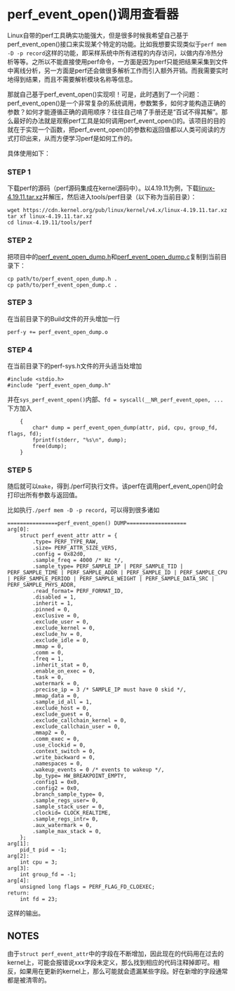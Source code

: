 # perf_event_open()调用查看器

Linux自带的perf工具确实功能强大，但是很多时候我希望自己基于perf_event_open()接口来实现某个特定的功能。比如我想要实现类似于`perf mem -D -p record`这样的功能，即采样系统中所有进程的内存访问，以做内存冷热分析等等。之所以不能直接使用perf命令，一方面是因为perf只能把结果采集到文件中离线分析，另一方面是perf还会做很多解析工作而引入额外开销。而我需要实时地得到结果，而且不需要解析模块名称等信息。

那就自己基于perf_event_open()实现呗！可是，此时遇到了一个问题：perf_event_open()是一个非常复杂的系统调用，参数繁多，如何才能构造正确的参数？如何才能遵循正确的调用顺序？往往自己啃了手册还是“百试不得其解”。那么最好的办法就是观察perf工具是如何调用perf_event_open()的。该项目的目的就在于实现一个函数，把perf_event_open()的参数和返回值都以人类可阅读的方式打印出来，从而方便学习perf是如何工作的。

具体使用如下：

### STEP 1
下载perf的源码（perf源码集成在kernel源码中）。以4.19.11为例，下载[linux-4.19.11.tar.xz](https://cdn.kernel.org/pub/linux/kernel/v4.x/linux-4.19.11.tar.xz)并解压，然后进入tools/perf目录（以下称为当前目录）：
```
wget https://cdn.kernel.org/pub/linux/kernel/v4.x/linux-4.19.11.tar.xz
tar xf linux-4.19.11.tar.xz
cd linux-4.19.11/tools/perf
```

### STEP 2
把项目中的[perf_event_open_dump.h](./perf_event_open_dump.h)和[perf_event_open_dump.c](./perf_event_open_dump.c)复制到当前目录下：
```
cp path/to/perf_event_open_dump.h .
cp path/to/perf_event_open_dump.c .
```

### STEP 3
在当前目录下的Build文件的开头增加一行
```
perf-y += perf_event_open_dump.o
```

### STEP 4
在当前目录下的perf-sys.h文件的开头适当处增加
```
#include <stdio.h>
#include "perf_event_open_dump.h"
```
并在`sys_perf_event_open()`内部、`fd = syscall(__NR_perf_event_open, ...`下方加入
```
    {
        char* dump = perf_event_open_dump(attr, pid, cpu, group_fd, flags, fd);
        fprintf(stderr, "%s\n", dump);
        free(dump);
    }
```

### STEP 5
随后就可以`make`，得到./perf可执行文件。该perf在调用perf_event_open()时会打印出所有参数与返回值。

比如执行`./perf mem -D -p record`，可以得到很多诸如
```
================perf_event_open() DUMP===================
arg[0]:
    struct perf_event_attr attr = {
        .type= PERF_TYPE_RAW,
        .size= PERF_ATTR_SIZE_VER5,
        .config = 0x82d0,
        .sample_freq = 4000 /* Hz */,
        .sample_type= PERF_SAMPLE_IP | PERF_SAMPLE_TID | PERF_SAMPLE_TIME | PERF_SAMPLE_ADDR | PERF_SAMPLE_ID | PERF_SAMPLE_CPU | PERF_SAMPLE_PERIOD | PERF_SAMPLE_WEIGHT | PERF_SAMPLE_DATA_SRC | PERF_SAMPLE_PHYS_ADDR,
        .read_format= PERF_FORMAT_ID,
        .disabled = 1,
        .inherit = 1,
        .pinned = 0,
        .exclusive = 0,
        .exclude_user = 0,
        .exclude_kernel = 0,
        .exclude_hv = 0,
        .exclude_idle = 0,
        .mmap = 0,
        .comm = 0,
        .freq = 1,
        .inherit_stat = 0,
        .enable_on_exec = 0,
        .task = 0,
        .watermark = 0,
        .precise_ip = 3 /* SAMPLE_IP must have 0 skid */,
        .mmap_data = 0,
        .sample_id_all = 1,
        .exclude_host = 0,
        .exclude_guest = 0,
        .exclude_callchain_kernel = 0,
        .exclude_callchain_user = 0,
        .mmap2 = 0,
        .comm_exec = 0,
        .use_clockid = 0,
        .context_switch = 0,
        .write_backward = 0,
        .namespaces = 0,
        .wakeup_events = 0 /* events to wakeup */,
        .bp_type= HW_BREAKPOINT_EMPTY,
        .config1 = 0x0,
        .config2 = 0x0,
        .branch_sample_type= 0,
        .sample_regs_user= 0,
        .sample_stack_user = 0,
        .clockid= CLOCK_REALTIME,
        .sample_regs_intr= 0,
        .aux_watermark = 0,
        .sample_max_stack = 0,
    };
arg[1]:
    pid_t pid = -1;
arg[2]:
    int cpu = 3;
arg[3]:
    int group_fd = -1;
arg[4]:
    unsigned long flags = PERF_FLAG_FD_CLOEXEC;
return:
    int fd = 23;
```
这样的输出。

## NOTES
由于`struct perf_event_attr`中的字段在不断增加，因此现在的代码用在过去的kernel上，可能会报错说xxx字段未定义，那么找到相应的代码注释掉即可。相反，如果用在更新的kernel上，那么可能就会遗漏某些字段。好在新增的字段通常都是被清零的。